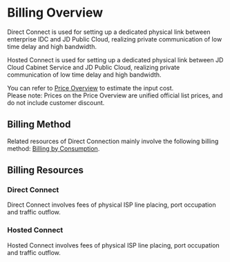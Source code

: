 # Billing Overview

Direct Connect is used for setting up a dedicated physical link between enterprise IDC and JD Public Cloud, realizing private communication of low time delay and high bandwidth.

Hosted Connect is used for setting up a dedicated physical link between JD Cloud Cabinet Service and JD Public Cloud, realizing private communication of low time delay and high bandwidth.

You can refer to [Price Overview](Price-Overview.md) to estimate the input cost.</br>
Please note: Prices on the Price Overview are unified official list prices, and do not include customer discount.

## Billing Method
Related resources of Direct Connection mainly involve the following billing method: [Billing by Consumption](http://docs.jdcloud.com/en/billing/pay-as-you-go).

## Billing Resources
### Direct Connect
Direct Connect involves fees of physical ISP line placing, port occupation and traffic outflow.

### Hosted Connect
Hosted Connect involves fees of physical ISP line placing, port occupation and traffic outflow.
